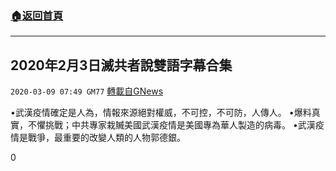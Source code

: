 ###  [:house:返回首頁](https://github.com/ourhimalayas/txt)
---

## 2020年2月3日滅共者說雙語字幕合集
`2020-03-09 07:49 GM77` [轉載自GNews](https://gnews.org/zh-hant/135158/)

•武漢疫情確定是人為，情報來源絕對權威，不可控，不可防，人傳人。
•爆料真實，不懼挑戰；中共專家栽贓美國武漢疫情是美國專為華人製造的病毒。
•武漢疫情是戰爭，最重要的改變人類的人物郭德銀。

0
